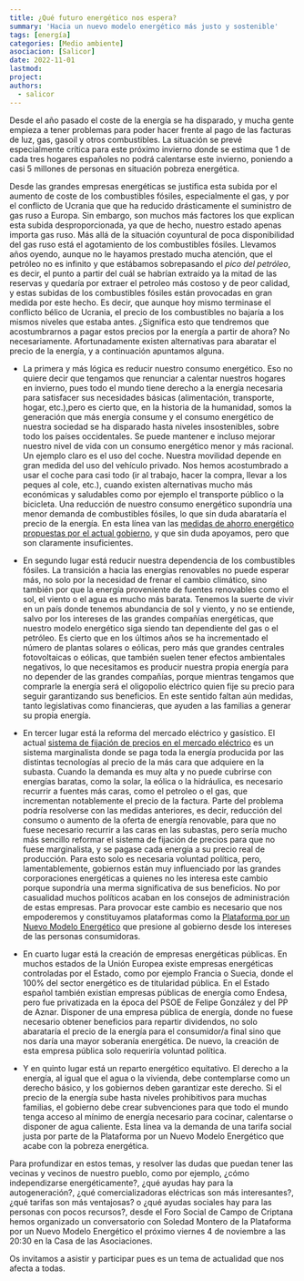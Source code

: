 ```yaml
---
title: ¿Qué futuro energético nos espera?   
summary: 'Hacia un nuevo modelo energético más justo y sostenible'
tags: [energía]
categories: [Medio ambiente]
asociacion: [Salicor]
date: 2022-11-01
lastmod:
project:
authors: 
  - salicor
---
```


<!-- LTeX: language=es-ES -->

Desde el año pasado el coste de la energía se ha disparado, y mucha gente empieza a tener problemas para poder hacer frente al pago de las facturas de luz, gas, gasoil y otros combustibles. La situación se prevé especialmente crítica para este próximo invierno donde se estima que 1 de cada tres hogares españoles no podrá calentarse este invierno, poniendo a casi 5 millones de personas en situación pobreza energética.

Desde las grandes empresas energéticas se justifica esta subida por el aumento de coste de los combustibles fósiles, especialmente el gas, y por el conflicto de Ucrania que que ha reducido drásticamente el suministro de gas ruso a Europa. Sin embargo, son muchos más factores los que explican esta subida desproporcionada, ya que de hecho, nuestro estado apenas importa gas ruso. Más allá de la situación coyuntural de poca disponibilidad del gas ruso está el agotamiento de los combustibles fósiles. Llevamos años oyendo, aunque no le hayamos prestado mucha atención, que el petróleo no es infinito y que estábamos sobrepasando el _pico del petróleo_, es decir, el punto a partir del cuál se habrían extraído ya la mitad de las reservas y quedaría por extraer el petroleo más costoso y de peor calidad, y estas subidas de los combustibles fósiles están provocadas en gran medida por este hecho. Es decir, que aunque hoy mismo terminase el conflicto bélico de Ucrania, el precio de los combustibles no bajaría a los mismos niveles que estaba antes. ¿Significa esto que tendremos que acostumbrarnos a pagar estos precios por la energía a partir de ahora? No necesariamente. Afortunadamente existen alternativas para abaratar el precio de la energía, y a continuación apuntamos alguna.

- La primera y más lógica es reducir nuestro consumo energético. Eso no quiere decir que tengamos que renunciar a calentar nuestros hogares en invierno, pues todo el mundo tiene derecho a la energía necesaria para satisfacer sus necesidades básicas (alimentación, transporte, hogar, etc.),pero es cierto que, en la historia de la humanidad, somos la generación que más energía consume y el consumo energético de nuestra sociedad se ha disparado hasta niveles insostenibles, sobre todo los países occidentales. Se puede mantener e incluso mejorar nuestro nivel de vida con un consumo energético menor y más racional. Un ejemplo claro es el uso del coche. Nuestra movilidad depende en gran medida del uso del vehículo privado. Nos hemos acostumbrado a usar el coche para casi todo (ir al trabajo, hacer la compra, llevar a los peques al cole, etc.), cuando existen alternativas mucho más económicas y saludables como por ejemplo el transporte público o la bicicleta. Una reducción de nuestro consumo energético supondría una menor demanda de combustibles fósiles, lo que sin duda abarataría el precio de la energía. En esta línea van las [medidas de ahorro energético propuestas por el actual gobierno](https://www.boe.es/buscar/act.php?id=BOE-A-2022-12925), y que sin duda apoyamos, pero que son claramente insuficientes.

- En segundo lugar está reducir nuestra dependencia de los combustibles fósiles. La transición a hacia las energías renovables no puede esperar más, no solo por la necesidad de frenar el cambio climático, sino también por que la energía proveniente de fuentes renovables como el sol, el viento o el agua es mucho más barata. Tenemos la suerte de vivir en un país donde tenemos abundancia de sol y viento, y no se entiende, salvo por los intereses de las grandes compañías energéticas, que nuestro modelo energético siga siendo tan dependiente del gas o el petróleo. Es cierto que en los últimos años se ha incrementado el número de plantas solares o eólicas, pero más que grandes centrales fotovoltaicas o eólicas, que también suelen tener efectos ambientales negativos, lo que necesitamos es producir nuestra propia energía para no depender de las grandes compañías, porque mientras tengamos que comprarle la energía será el oligopolio eléctrico quien fije su precio para seguir garantizando sus beneficios. En este sentido faltan aún medidas, tanto legislativas como financieras, que ayuden a las familias a generar su propia energía. 

- En tercer lugar está la reforma del mercado eléctrico y gasístico. El actual [sistema de fijación de precios en el mercado eléctrico](https://www.youtube.com/watch?v=AEzB_4jgt1A&t=4s) es un sistema marginalista donde se paga toda la energía producida por las distintas tecnologías al precio de la más cara que adquiere en  la subasta. Cuando la demanda es muy alta y no puede cubrirse con energías baratas, como la solar, la eólica o la hidráulica, es necesario recurrir a fuentes más caras, como el petroleo o el gas, que incrementan notablemente el precio de la factura. Parte del problema podría resolverse con las medidas anteriores, es decir, reducción del consumo o aumento de la oferta de energía renovable, para que no fuese necesario recurrir a las caras en las subastas, pero sería mucho más sencillo reformar el sistema de fijación de precios para que no fuese marginalista, y se pagase cada energía a su precio real de producción. Para esto solo es necesaria voluntad política, pero, lamentablemente, gobiernos están muy influenciado por las grandes corporaciones energéticas a quienes no les interesa este cambio porque supondría una merma significativa de sus beneficios. No por casualidad muchos políticos acaban en los consejos de administración de estas empresas. Para provocar este cambio es necesario que nos empoderemos y constituyamos plataformas como la [Plataforma por un Nuevo Modelo Energético](http://www.nuevomodeloenergetico.org/pgs2/) que presione al gobierno desde los intereses de las personas consumidoras.

- En cuarto lugar está la creación de empresas energéticas públicas. En muchos estados de la Unión Europea existe empresas energéticas controladas por el Estado, como por ejemplo Francia o Suecia, donde el 100% del sector energético es de titularidad pública. En el Estado español también existían empresas públicas de energía como Endesa, pero fue privatizada en la época del PSOE de Felipe González y del PP de Aznar. Disponer de una empresa pública de energía, donde no fuese necesario obtener beneficios para repartir dividendos, no solo abarataría el precio de la energía para el consumidor/a final sino que nos daría una mayor soberanía energética. De nuevo, la creación de esta empresa pública solo requeriría voluntad política.

- Y en quinto lugar está un reparto energético equitativo. El derecho a la energía, al igual que el agua o la vivienda, debe contemplarse como un derecho básico, y los gobiernos deben garantizar este derecho. Si el precio de la energía sube hasta niveles prohibitivos para muchas familias, el gobierno debe crear subvenciones para que todo el mundo tenga acceso al mínimo de energía necesario para cocinar, calentarse o disponer de agua caliente. Esta línea va la demanda de una tarifa social justa por parte de la Plataforma por un Nuevo Modelo Energético que acabe con la pobreza energética. 

Para profundizar en estos temas, y resolver las dudas que puedan tener las vecinas y vecinos de nuestro pueblo, como por ejemplo, ¿cómo independizarse energéticamente?, ¿qué ayudas hay para la autogeneración?, ¿qué comercializadoras eléctricas son más interesantes?, ¿qué tarifas son más ventajosas? o ¿qué ayudas sociales hay para las personas con pocos recursos?, desde el Foro Social de Campo de Criptana hemos organizado un conversatorio con Soledad Montero de la Plataforma por un Nuevo Modelo Energético el próximo viernes 4 de noviembre a las 20:30 en la Casa de las Asociaciones. 

Os invitamos a asistir y participar pues es un tema de actualidad que nos afecta a todas. 


